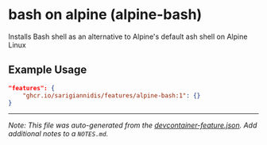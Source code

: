 
# bash on alpine (alpine-bash)

Installs Bash shell as an alternative to Alpine's default ash shell on Alpine Linux

## Example Usage

```json
"features": {
    "ghcr.io/sarigiannidis/features/alpine-bash:1": {}
}
```





---

_Note: This file was auto-generated from the [devcontainer-feature.json](https://github.com/sarigiannidis/features/blob/main/src/alpine-bash/devcontainer-feature.json).  Add additional notes to a `NOTES.md`._
